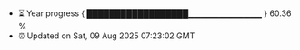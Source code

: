 - ⏳ Year progress { ██████████████████▁▁▁▁▁▁▁▁▁▁▁▁ } 60.36 %
- ⏰ Updated on Sat, 09 Aug 2025 07:23:02 GMT

